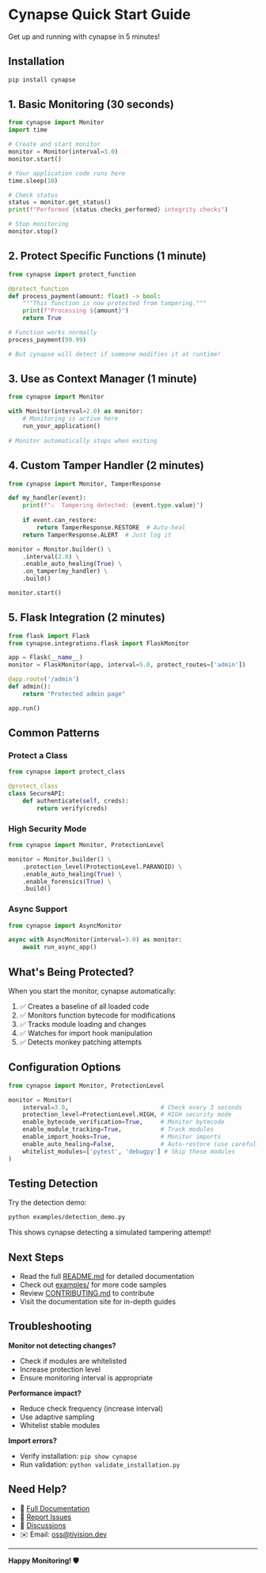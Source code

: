 # Cynapse Quick Start Guide

Get up and running with cynapse in 5 minutes!

## Installation

```bash
pip install cynapse
```

## 1. Basic Monitoring (30 seconds)

```python
from cynapse import Monitor
import time

# Create and start monitor
monitor = Monitor(interval=3.0)
monitor.start()

# Your application code runs here
time.sleep(10)

# Check status
status = monitor.get_status()
print(f"Performed {status.checks_performed} integrity checks")

# Stop monitoring
monitor.stop()
```

## 2. Protect Specific Functions (1 minute)

```python
from cynapse import protect_function

@protect_function
def process_payment(amount: float) -> bool:
    """This function is now protected from tampering."""
    print(f"Processing ${amount}")
    return True

# Function works normally
process_payment(99.99)

# But cynapse will detect if someone modifies it at runtime!
```

## 3. Use as Context Manager (1 minute)

```python
from cynapse import Monitor

with Monitor(interval=2.0) as monitor:
    # Monitoring is active here
    run_your_application()
    
# Monitor automatically stops when exiting
```

## 4. Custom Tamper Handler (2 minutes)

```python
from cynapse import Monitor, TamperResponse

def my_handler(event):
    print(f"⚠️  Tampering detected: {event.type.value}")
    
    if event.can_restore:
        return TamperResponse.RESTORE  # Auto-heal
    return TamperResponse.ALERT  # Just log it

monitor = Monitor.builder() \
    .interval(2.0) \
    .enable_auto_healing(True) \
    .on_tamper(my_handler) \
    .build()

monitor.start()
```

## 5. Flask Integration (2 minutes)

```python
from flask import Flask
from cynapse.integrations.flask import FlaskMonitor

app = Flask(__name__)
monitor = FlaskMonitor(app, interval=5.0, protect_routes=['admin'])

@app.route('/admin')
def admin():
    return "Protected admin page"

app.run()
```

## Common Patterns

### Protect a Class

```python
from cynapse import protect_class

@protect_class
class SecureAPI:
    def authenticate(self, creds):
        return verify(creds)
```

### High Security Mode

```python
from cynapse import Monitor, ProtectionLevel

monitor = Monitor.builder() \
    .protection_level(ProtectionLevel.PARANOID) \
    .enable_auto_healing(True) \
    .enable_forensics(True) \
    .build()
```

### Async Support

```python
from cynapse import AsyncMonitor

async with AsyncMonitor(interval=3.0) as monitor:
    await run_async_app()
```

## What's Being Protected?

When you start the monitor, cynapse automatically:

1. ✅ Creates a baseline of all loaded code
2. ✅ Monitors function bytecode for modifications
3. ✅ Tracks module loading and changes
4. ✅ Watches for import hook manipulation
5. ✅ Detects monkey patching attempts

## Configuration Options

```python
from cynapse import Monitor, ProtectionLevel

monitor = Monitor(
    interval=3.0,                          # Check every 3 seconds
    protection_level=ProtectionLevel.HIGH, # HIGH security mode
    enable_bytecode_verification=True,     # Monitor bytecode
    enable_module_tracking=True,           # Track modules
    enable_import_hooks=True,              # Monitor imports
    enable_auto_healing=False,             # Auto-restore (use carefully!)
    whitelist_modules=['pytest', 'debugpy'] # Skip these modules
)
```

## Testing Detection

Try the detection demo:

```bash
python examples/detection_demo.py
```

This shows cynapse detecting a simulated tampering attempt!

## Next Steps

- Read the full [README.md](README.md) for detailed documentation
- Check out [examples/](examples/) for more code samples
- Review [CONTRIBUTING.md](CONTRIBUTING.md) to contribute
- Visit the documentation site for in-depth guides

## Troubleshooting

**Monitor not detecting changes?**
- Check if modules are whitelisted
- Increase protection level
- Ensure monitoring interval is appropriate

**Performance impact?**
- Reduce check frequency (increase interval)
- Use adaptive sampling
- Whitelist stable modules

**Import errors?**
- Verify installation: `pip show cynapse`
- Run validation: `python validate_installation.py`

## Need Help?

- 📖 [Full Documentation](https://cynapse.readthedocs.io)
- 🐛 [Report Issues](https://gitlab.com/TIVisionOSS/python/cynapse/-/issues)
- 💬 [Discussions](https://gitlab.com/TIVisionOSS/python/cynapse/-/issues)
- ✉️  Email: oss@tivision.dev

---

**Happy Monitoring! 🛡️**
